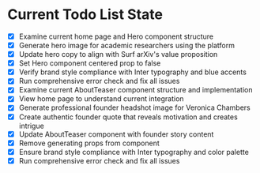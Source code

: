 <!-- DO NOT EDIT - Managed by todo_list tool -->
<!-- Updated: 2025-09-25T22:11:03.354Z -->

# Current Todo List State

- [x] Examine current home page and Hero component structure
- [x] Generate hero image for academic researchers using the platform
- [x] Update hero copy to align with Surf arXiv's value proposition
- [x] Set Hero component centered prop to false
- [x] Verify brand style compliance with Inter typography and blue accents
- [x] Run comprehensive error check and fix all issues
- [x] Examine current AboutTeaser component structure and implementation
- [x] View home page to understand current integration
- [x] Generate professional founder headshot image for Veronica Chambers
- [x] Create authentic founder quote that reveals motivation and creates intrigue
- [x] Update AboutTeaser component with founder story content
- [x] Remove generating props from component
- [x] Ensure brand style compliance with Inter typography and color palette
- [x] Run comprehensive error check and fix all issues
